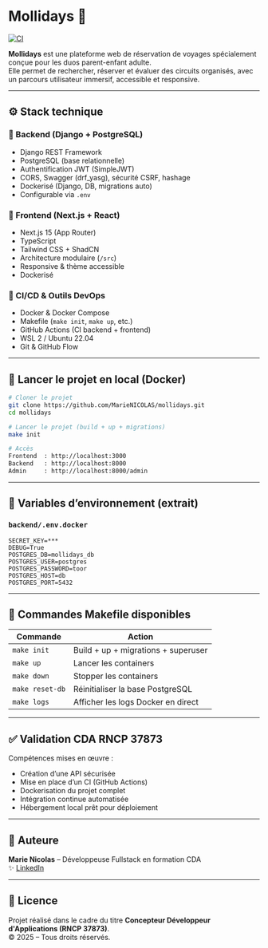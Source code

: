 # Mollidays 🌴

[![CI](https://github.com/MarieNICOLAS/mollidays/actions/workflows/ci.yml/badge.svg)](https://github.com/MarieNICOLAS/mollidays/actions)

**Mollidays** est une plateforme web de réservation de voyages spécialement conçue pour les duos parent-enfant adulte.  
Elle permet de rechercher, réserver et évaluer des circuits organisés, avec un parcours utilisateur immersif, accessible et responsive.

---

## ⚙️ Stack technique

### 🧠 Backend (Django + PostgreSQL)
- Django REST Framework
- PostgreSQL (base relationnelle)
- Authentification JWT (SimpleJWT)
- CORS, Swagger (drf_yasg), sécurité CSRF, hashage
- Dockerisé (Django, DB, migrations auto)
- Configurable via `.env`

### 🎨 Frontend (Next.js + React)
- Next.js 15 (App Router)
- TypeScript
- Tailwind CSS + ShadCN
- Architecture modulaire (`/src`)
- Responsive & thème accessible
- Dockerisé

### 🚀 CI/CD & Outils DevOps
- Docker & Docker Compose
- Makefile (`make init`, `make up`, etc.)
- GitHub Actions (CI backend + frontend)
- WSL 2 / Ubuntu 22.04
- Git & GitHub Flow

---

## 🧪 Lancer le projet en local (Docker)

```bash
# Cloner le projet
git clone https://github.com/MarieNICOLAS/mollidays.git
cd mollidays

# Lancer le projet (build + up + migrations)
make init

# Accès
Frontend  : http://localhost:3000
Backend   : http://localhost:8000
Admin     : http://localhost:8000/admin
```

---

## 🔐 Variables d’environnement (extrait)

### `backend/.env.docker`

```
SECRET_KEY=***
DEBUG=True
POSTGRES_DB=mollidays_db
POSTGRES_USER=postgres
POSTGRES_PASSWORD=toor
POSTGRES_HOST=db
POSTGRES_PORT=5432
```

---

## 🧰 Commandes Makefile disponibles

| Commande         | Action                                     |
|------------------|--------------------------------------------|
| `make init`      | Build + up + migrations + superuser        |
| `make up`        | Lancer les containers                      |
| `make down`      | Stopper les containers                     |
| `make reset-db`  | Réinitialiser la base PostgreSQL           |
| `make logs`      | Afficher les logs Docker en direct         |

---

## ✅ Validation CDA RNCP 37873

Compétences mises en œuvre :
- Création d’une API sécurisée
- Mise en place d’un CI (GitHub Actions)
- Dockerisation du projet complet
- Intégration continue automatisée
- Hébergement local prêt pour déploiement

---

## 👤 Auteure

**Marie Nicolas** – Développeuse Fullstack en formation CDA  
✨ [LinkedIn](https://linkedin.com/in/marie-nicolas)

---

## 📜 Licence

Projet réalisé dans le cadre du titre **Concepteur Développeur d'Applications (RNCP 37873)**.  
© 2025 – Tous droits réservés.